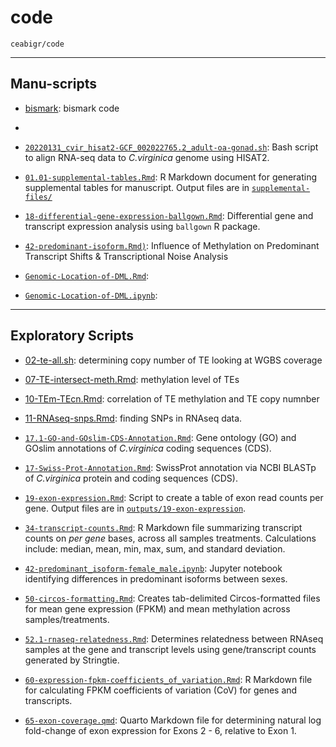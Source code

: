 # code

`ceabigr/code`

---

## Manu-scripts
- [bismark](https://github.com/sr320/ceabigr/blob/main/code/01-bismark.sh): bismark code
- 
- [`20220131_cvir_hisat2-GCF_002022765.2_adult-oa-gonad.sh`](https://github.com/sr320/ceabigr/blob/main/code/20220131_cvir_hisat2-GCF_002022765.2_adult-oa-gonad.sh): Bash script to align RNA-seq data to _C.virginica_ genome using HISAT2.

- [`01.01-supplemental-tables.Rmd`](01.01-supplemental-tables.Rmd): R Markdown document for generating supplemental tables for manuscript. Output files are in [`supplemental-files/`](../supplemental-files/)

- [`18-differential-gene-expression-ballgown.Rmd`](https://github.com/sr320/ceabigr/blob/main/code/18-differential-gene-expression-ballgown.Rmd): Differential gene and transcript expression analysis using `ballgown` R package.

- [`42-predominant-isoform.Rmd)`](https://github.com/sr320/ceabigr/blob/main/code/42-predominant-isoform.Rmd): Influence of Methylation on Predominant Transcript Shifts & Transcriptional Noise Analysis

- [`Genomic-Location-of-DML.Rmd`](https://github.com/sr320/ceabigr/blob/main/code/Genomic-Location-of-DML.Rmd):

- [`Genomic-Location-of-DML.ipynb`](https://github.com/sr320/ceabigr/blob/main/code/Genomic-Location-of-DML.ipynb): 

---

## Exploratory Scripts



- [02-te-all.sh](https://github.com/sr320/ceabigr/blob/main/code/02-te-all.sh): determining copy number of TE looking at WGBS coverage

- [07-TE-intersect-meth.Rmd](https://github.com/sr320/ceabigr/blob/main/code/07-TE-intersect-meth.Rmd): methylation level of TEs

- [10-TEm-TEcn.Rmd](https://github.com/sr320/ceabigr/blob/main/code/10-TEm-TEcn.Rmd): correlation of TE methylation and TE copy numnber

- [11-RNAseq-snps.Rmd](https://github.com/sr320/ceabigr/blob/main/code/11-RNAseq-snps.Rmd): finding SNPs in RNAseq data.

- [`17.1-GO-and-GOslim-CDS-Annotation.Rmd`](https://github.com/sr320/ceabigr/blob/main/code/17.1-GO-and-GOslim-CDS-Annotation.Rmd): Gene ontology (GO) and GOslim annotations of _C.virginica_ coding sequences (CDS).

- [`17-Swiss-Prot-Annotation.Rmd`](https://github.com/sr320/ceabigr/blob/main/code/17-Swiss-Prot-Annotation.Rmd): SwissProt annotation via NCBI BLASTp of _C.virginica_ protein and coding sequences (CDS).

- [`19-exon-expression.Rmd`](https://github.com/sr320/ceabigr/blob/main/code/19-exon-expression.Rmd): Script to create a table of exon read counts per gene. Output files are in [`outputs/19-exon-expression`](https://github.com/sr320/ceabigr/tree/main/output/19-exon-expression).

- [`34-transcript-counts.Rmd`](https://github.com/sr320/ceabigr/blob/main/code/34-transcript-counts.Rmd): R Markdown file summarizing transcript counts on _per gene_ bases, across all samples treatments. Calculations include: median, mean, min, max, sum, and standard deviation.

- [`42-predominant_isoform-female_male.ipynb`](https://github.com/sr320/ceabigr/blob/main/code/42-predominant_isoform-female_male.ipynb): Jupyter notebook identifying differences in predominant isoforms between sexes.

- [`50-circos-formatting.Rmd`](https://github.com/sr320/ceabigr/blob/main/code/50-circos-formatting.Rmd): Creates tab-delimited Circos-formatted files for mean gene expression (FPKM) and mean methylation across samples/treatments.

- [`52.1-rnaseq-relatedness.Rmd`](https://github.com/sr320/ceabigr/tree/main/code/52.1-rnaseq-relatedness.Rmd): Determines relatedness between RNAseq samples at the gene and transcript levels using gene/transcript counts generated by Stringtie.

- [`60-expression-fpkm-coefficients_of_variation.Rmd`](https://github.com/sr320/ceabigr/blob/main/code/60-expression-fpkm-coefficients_of_variation.Rmd): R Markdown file for calculating FPKM coefficients of variation (CoV) for genes and transcripts.

- [`65-exon-coverage.qmd`](https://github.com/sr320/ceabigr/blob/main/code/65-exon-coverage.qmd): Quarto Markdown file for determining natural log fold-change of exon expression for Exons 2 - 6, relative to Exon 1.

